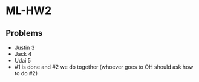 # ML-HW2

## Problems
- Justin 3
- Jack 4
- Udai 5
- #1 is done and #2 we do together (whoever goes to OH should ask how to do #2)
